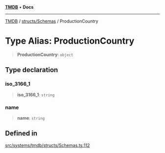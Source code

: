 [**TMDB**](../../../README.md) • **Docs**

***

[TMDB](../../../README.md) / [structs/Schemas](../README.md) / ProductionCountry

# Type Alias: ProductionCountry

> **ProductionCountry**: `object`

## Type declaration

### iso\_3166\_1

> **iso\_3166\_1**: `string`

### name

> **name**: `string`

## Defined in

[src/systems/tmdb/structs/Schemas.ts:112](https://github.com/Norviah/media-hub/blob/18a8c2edf600e1d27fc5173db1855dfb068c9a34/src/systems/tmdb/structs/Schemas.ts#L112)
